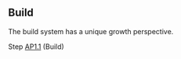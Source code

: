 ## Build

The build system has a unique growth perspective.

Step [AP1.1](/Agile/Methodology/01#AP1.1-Identify-Artefact-or-System) (Build)

